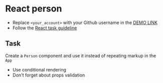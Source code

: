 # React person
- Replace `<your_account>` with your Github username in the [DEMO LINK](https://Oleksandr-Zhitenko.github.io/react_person/)
- Follow the [React task guideline](https://github.com/mate-academy/react_task-guideline#react-tasks-guideline)

## Task
Create a `Person` component and use it instead of repeating markup in the `App`

- Use conditional rendering
- Don't forget about props validation
